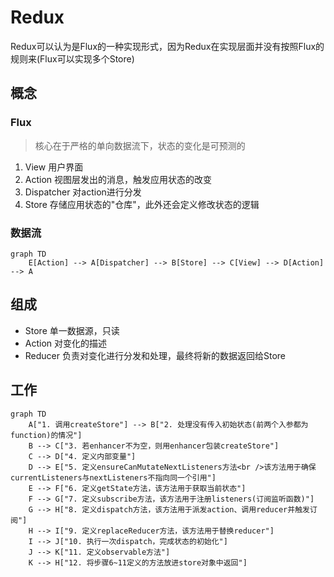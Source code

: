 # Redux
Redux可以认为是Flux的一种实现形式，因为Redux在实现层面并没有按照Flux的规则来(Flux可以实现多个Store)
## 概念
### Flux
> 核心在于严格的单向数据流下，状态的变化是可预测的
1. View
用户界面
2. Action
视图层发出的消息，触发应用状态的改变
3. Dispatcher
对action进行分发
3. Store
存储应用状态的"仓库"，此外还会定义修改状态的逻辑

### 数据流
```mermaid
graph TD
    E[Action] --> A[Dispatcher] --> B[Store] --> C[View] --> D[Action] --> A
```
## 组成
- Store
单一数据源，只读
- Action
对变化的描述
- Reducer
负责对变化进行分发和处理，最终将新的数据返回给Store 


## 工作
```mermaid
graph TD
    A["1. 调用createStore"] --> B["2. 处理没有传入初始状态(前两个入参都为function)的情况"]
    B --> C["3. 若enhancer不为空，则用enhancer包装createStore"]
    C --> D["4. 定义内部变量"]
    D --> E["5. 定义ensureCanMutateNextListeners方法<br />该方法用于确保currentListeners与nextListeners不指向同一个引用"]
    E --> F["6. 定义getState方法，该方法用于获取当前状态"]
    F --> G["7. 定义subscribe方法，该方法用于注册listeners(订阅监听函数)"]
    G --> H["8. 定义dispatch方法，该方法用于派发action、调用reducer并触发订阅"]
    H --> I["9. 定义replaceReducer方法，该方法用于替换reducer"]
    I --> J["10. 执行一次dispatch，完成状态的初始化"]
    J --> K["11. 定义observable方法"]
    K --> H["12. 将步骤6~11定义的方法放进store对象中返回"]
```